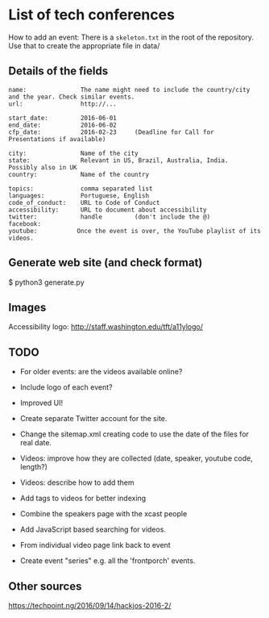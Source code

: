 List of tech conferences
==========================

How to add an event:
There is a `skeleton.txt` in the root of the repository. Use that to create the appropriate file in data/

Details of the fields
------------------------

```
name:               The name might need to include the country/city and the year. Check similar events.
url:                http://...

start_date:         2016-06-01
end_date:           2016-06-02
cfp_date:           2016-02-23     (Deadline for Call for Presentations if available) 

city:               Name of the city
state:              Relevant in US, Brazil, Australia, India.   Possibly also in UK
country:            Name of the country

topics:             comma separated list
languages:          Portuguese, English
code_of_conduct:    URL to Code of Conduct
accessibility:      URL to document about accessibility
twitter:            handle         (don't include the @)
facebook:
youtube:           Once the event is over, the YouTube playlist of its videos.
```

Generate web site (and check format)
-----------------------------------

$ python3 generate.py


Images
---------
Accessibility logo: http://staff.washington.edu/tft/a11ylogo/

TODO
-----
* For older events: are the videos available online?

* Include logo of each event?
* Improved UI!

* Create separate Twitter account for the site.
* Change the sitemap.xml creating code to use the date of the files for real date.

* Videos: improve how they are collected (date, speaker, youtube code, length?)
* Videos: describe how to add them
* Add tags to videos for better indexing
* Combine the speakers page with the xcast people
* Add JavaScript based searching for videos.
* From individual video page link back to event

* Create event "series" e.g. all the 'frontporch' events.





Other sources
------
https://techpoint.ng/2016/09/14/hackjos-2016-2/

